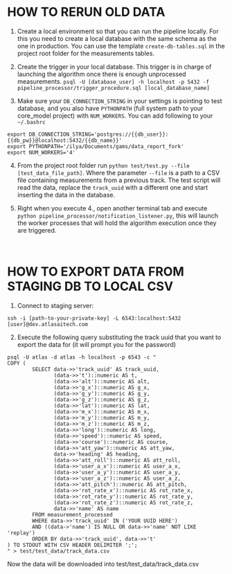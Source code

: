 # HOW TO RERUN OLD DATA

 1. Create a local environment so that you can run the pipeline locally. For this you need to create a local database 
 with the same schema as the one in production. You can use the template `create-db-tables.sql` in the project root 
 folder for the measurements tables.

2. Create the trigger in your local database. This trigger is in charge of launching the algorithm once there is enough 
 unprocessed measurements.
`psql -U [database_user] -h localhost -p 5432 -f pipeline_processor/trigger_procedure.sql [local_database_name]`

3. Make sure your `DB_CONNECTION_STRING` in your settings is pointing to test database, and you also have `PYTHONPATH` (full system path to your core_model project) with `NUM_WORKERS`. 
You can add following to your `~/.bashrc`
```
export DB_CONNECTION_STRING='postgres://{{db_user}}:{{db_pw}}@localhost:5432/{{db_name}}'
export PYTHONPATH='/ilya/Documents/gams/data_report_fork'
export NUM_WORKERS='4'
```
 
4. From the project root folder run `python test/test.py --file [test_data_file_path]`. Where the parameter `--file` is
 a path to a CSV file containing measurements from a previous track. The test script will read the data, replace the 
 `track_uuid` with a different one and start inserting the data in the database.
  
5. Right when you  execute 4., open another terminal tab and execute `python pipeline_processor/notification_listener.py`, 
this will launch the worker processes that will hold the algorithm execution once they are triggered.

<br>

# HOW TO EXPORT DATA FROM STAGING DB TO LOCAL CSV

1. Connect to staging server: 
```
ssh -i [path-to-your-private-key] -L 6543:localhost:5432 [user]@dev.atlasaitech.com
```

2. Execute the following query substituting the track uuid that you want to export the data for (it will prompt you for the password)
```
psql -U atlas -d atlas -h localhost -p 6543 -c "
COPY (
        SELECT data->>'track_uuid' AS track_uuid,
               (data->>'t')::numeric AS t,
               (data->>'alt')::numeric AS alt,
               (data->>'g_x')::numeric AS g_x,
               (data->>'g_y')::numeric AS g_y,
               (data->>'g_z')::numeric AS g_z,
               (data->>'lat')::numeric AS lat,
               (data->>'m_x')::numeric AS m_x,
               (data->>'m_y')::numeric AS m_y,
               (data->>'m_z')::numeric AS m_z,
               (data->>'long')::numeric AS long,
               (data->>'speed')::numeric AS speed,
               (data->>'course')::numeric AS course,
               (data->>'att_yaw')::numeric AS att_yaw,
               data->>'heading' AS heading,
               (data->>'att_roll')::numeric AS att_roll,
               (data->>'user_a_x')::numeric AS user_a_x,
               (data->>'user_a_y')::numeric AS user_a_y,
               (data->>'user_a_z')::numeric AS user_a_z,
               (data->>'att_pitch')::numeric AS att_pitch,
               (data->>'rot_rate_x')::numeric AS rot_rate_x,
               (data->>'rot_rate_y')::numeric AS rot_rate_y,
               (data->>'rot_rate_z')::numeric AS rot_rate_z,
               data->>'name' AS name
        FROM measurement_processed
        WHERE data->>'track_uuid' IN ('YOUR UUID HERE')
        AND ((data->'name') IS NULL OR data->>'name' NOT LIKE 'replay')
        ORDER BY data->>'track_uuid', data->>'t'
) TO STDOUT WITH CSV HEADER DELIMITER ';';
" > test/test_data/track_data.csv
```
Now the data will be downloaded into test/test_data/track_data.csv

